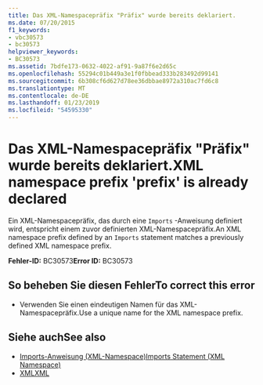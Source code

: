 ```yaml
---
title: Das XML-Namespacepräfix "Präfix" wurde bereits deklariert.
ms.date: 07/20/2015
f1_keywords:
- vbc30573
- bc30573
helpviewer_keywords:
- BC30573
ms.assetid: 7bdfe173-0632-4022-af91-9a87f6e2d65c
ms.openlocfilehash: 55294c01b449a3e1f0fbbead333b283492d99141
ms.sourcegitcommit: 6b308cf6d627d78ee36dbbae8972a310ac7fd6c8
ms.translationtype: MT
ms.contentlocale: de-DE
ms.lasthandoff: 01/23/2019
ms.locfileid: "54595330"
---
```

# <a name="xml-namespace-prefix-prefix-is-already-declared"></a><span data-ttu-id="270b5-102">Das XML-Namespacepräfix "Präfix" wurde bereits deklariert.</span><span class="sxs-lookup"><span data-stu-id="270b5-102">XML namespace prefix 'prefix' is already declared</span></span>
<span data-ttu-id="270b5-103">Ein XML-Namespacepräfix, das durch eine `Imports` -Anweisung definiert wird, entspricht einem zuvor definierten XML-Namespacepräfix.</span><span class="sxs-lookup"><span data-stu-id="270b5-103">An XML namespace prefix defined by an `Imports` statement matches a previously defined XML namespace prefix.</span></span>  
  
 <span data-ttu-id="270b5-104">**Fehler-ID:** BC30573</span><span class="sxs-lookup"><span data-stu-id="270b5-104">**Error ID:** BC30573</span></span>  
  
## <a name="to-correct-this-error"></a><span data-ttu-id="270b5-105">So beheben Sie diesen Fehler</span><span class="sxs-lookup"><span data-stu-id="270b5-105">To correct this error</span></span>  
  
-   <span data-ttu-id="270b5-106">Verwenden Sie einen eindeutigen Namen für das XML-Namespacepräfix.</span><span class="sxs-lookup"><span data-stu-id="270b5-106">Use a unique name for the XML namespace prefix.</span></span>  
  
## <a name="see-also"></a><span data-ttu-id="270b5-107">Siehe auch</span><span class="sxs-lookup"><span data-stu-id="270b5-107">See also</span></span>
- [<span data-ttu-id="270b5-108">Imports-Anweisung (XML-Namespace)</span><span class="sxs-lookup"><span data-stu-id="270b5-108">Imports Statement (XML Namespace)</span></span>](../../visual-basic/language-reference/statements/imports-statement-xml-namespace.md)
- [<span data-ttu-id="270b5-109">XML</span><span class="sxs-lookup"><span data-stu-id="270b5-109">XML</span></span>](../../visual-basic/programming-guide/language-features/xml/index.md)
